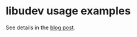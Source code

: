 # libudev usage examples

See details in the [blog post](https://gavv.github.io/blog/libudev-usb/).
